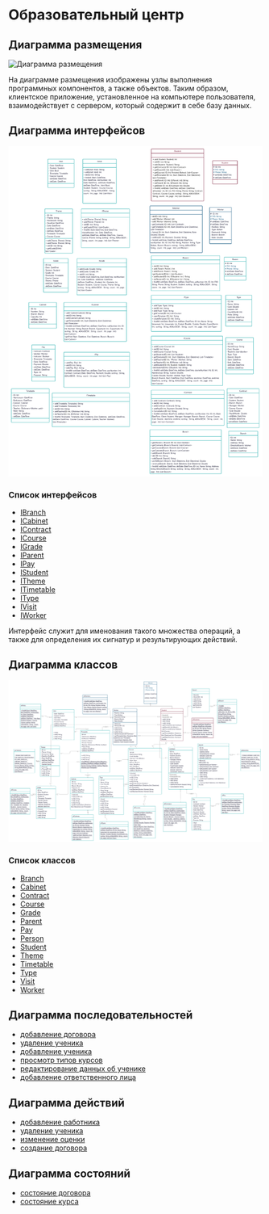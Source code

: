 # Образовательный центр
## Диаграмма размещения
![](./img/dgr.deployment.png "Диаграмма размещения")

На диаграмме размещения изображены узлы выполнения программных компонентов, а также объектов. Таким образом, клиентское приложение, 
установленное на компьютере пользователя, взаимодействует с сервером, который содержит в себе базу данных.

## Диаграмма интерфейсов
![](./img/dgr.interface.png "Диаграмма интерфейсов")

### Список интерфейсов


- [IBranch](https://github.com/ "Интерфейс IBranch")
- [ICabinet](https://github.com/ "Интерфейс ICabinet")
- [IContract](https://github.com/ "Интерфейс IContract")
- [ICourse](https://github.com/ "Интерфейс ICourse")
- [IGrade](https://github.com/ "Интерфейс IGrade")
- [IParent](https://github.com/ "Интерфейс IParent")
- [IPay](https://github.com/ "Интерфейс IPay")
- [IStudent](https://github.com/ "Интерфейс IStudent")
- [ITheme](https://github.com/ "Интерфейс ITheme")
- [ITimetable](https://github.com/ "Интерфейс ITimetable")
- [IType](https://github.com/ "Интерфейс IType")
- [IVisit](https://github.com/ "Интерфейс IVisit")
- [IWorker](https://github.com/ "Интерфейс IWorker")

Интерфейс служит для именования такого множества операций, а также для определения их сигнатур и результирующих действий.

## Диаграмма классов
![](./img/dgr.classes.png "Диаграмма классов")

### Список классов


- [Branch](https://github.com/ "Класс Branch")
- [Cabinet](https://github.com/ "Класс Cabinet")
- [Contract](https://github.com/ "Класс Contract")
- [Course](https://github.com/ "Класс Course")
- [Grade](https://github.com/ "Класс Grade")
- [Parent](https://github.com/ "Класс Parent")
- [Pay](https://github.com/ "Класс Pay")
- [Person](https://github.com/ "Класс Person")
- [Student](https://github.com/ "Класс Student")
- [Theme](https://github.com/ "Класс Theme")
- [Timetable](https://github.com/ "Класс Timetable")
- [Type](https://github.com/ "Класс Type")
- [Visit](https://github.com/ "Класс Visit")
- [Worker](https://github.com/ "Класс Worker")


## Диаграмма последовательностей
- [добавление договора](https://github.com/ "Диаграмма последовательностей - добавление договора")
-  [удаление ученика](https://github.com/ "Диаграмма последовательностей - удаление ученика")
-  [добавление ученика](https://github.com/ "Диаграмма последовательностей - добавление ученика")
-  [просмотр типов курсов](https://github.com/ "Диаграмма последовательностей - просмотр типов курсов")
- [ редактирование данных об ученике](https://github.com/ "Диаграмма последовательностей -  редактирование данных об ученике")
-  [добавление ответственного лица](https://github.com/ "Диаграмма последовательностей - добавление ответственного лица")

## Диаграмма действий
-  [добавление работника](https://github.com/ "Диаграмма действий - добавление работника")
-  [удаление ученика](https://github.com/ "Диаграмма действий - удаление ученика")
-  [изменение оценки](https://github.com/ "Диаграмма действий - изменение оценки")
-  [создание договора](https://github.com/ "Диаграмма действий - создание договора")

## Диаграмма состояний
-  [состояние договора](https://github.com/ "Диаграмма состояний - состояние договора")
-  [состояние курса](https://github.com/ "Диаграмма состояний - состояние курса")